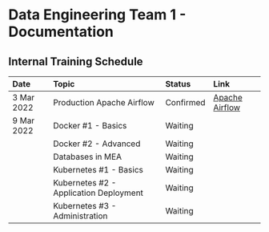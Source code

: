# Data Engineering Team 1 - Documentation

## Internal Training Schedule

| Date       | Topic                                  | Status    | Link                                      |
| :--------- | :------------------------------------- | :-------- | :---------------------------------------- |
| 3 Mar 2022 | Production Apache Airflow              | Confirmed | [Apache Airflow](apache-airflow/index.md) |
| 9 Mar 2022 | Docker #1 - Basics                     | Waiting   |                                           |
|            | Docker #2 - Advanced                   | Waiting   |                                           |
|            | Databases in MEA                       | Waiting   |                                           |
|            | Kubernetes #1 - Basics                 | Waiting   |                                           |
|            | Kubernetes #2 - Application Deployment | Waiting   |                                           |
|            | Kubernetes #3 - Administration         | Waiting   |                                           |
